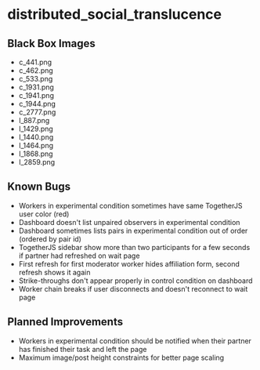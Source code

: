 # distributed_social_translucence

Black Box Images
----------------
- c_441.png
- c_462.png
- c_533.png
- c_1931.png
- c_1941.png
- c_1944.png
- c_2777.png
- l_887.png
- l_1429.png
- l_1440.png
- l_1464.png
- l_1868.png
- l_2859.png

Known Bugs
----------
- Workers in experimental condition sometimes have same TogetherJS user color (red)
- Dashboard doesn't list unpaired observers in experimental condition
- Dashboard sometimes lists pairs in experimental condition out of order (ordered by pair id)
- TogetherJS sidebar show more than two participants for a few seconds if partner had refreshed on wait page
- First refresh for first moderator worker hides affiliation form, second refresh shows it again
- Strike-throughs don't appear properly in control condition on dashboard
- Worker chain breaks if user disconnects and doesn't reconnect to wait page

Planned Improvements
--------------------
- Workers in experimental condition should be notified when their partner has finished their task and left the page
- Maximum image/post height constraints for better page scaling
